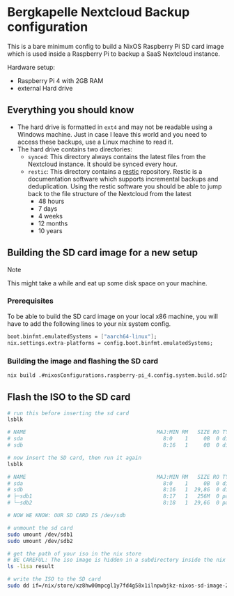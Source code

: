 # Bergkapelle Nextcloud Backup configuration

This is a bare minimum config to build a NixOS Raspberry Pi SD card image which is used inside a Raspberry Pi to backup a SaaS Nextcloud instance.

Hardware setup: 

* Raspberry Pi 4 with 2GB RAM
* external Hard drive

## Everything you should know

* The hard drive is formatted in `ext4` and may not be readable using a Windows machine. Just in case I leave this world and you need to access these backups, use a Linux machine to read it.
* The hard drive contains two directories:
    * `synced`: This directory always contains the latest files from the Nextcloud instance. It should be synced every hour.
    * `restic`: This directory contains a [restic](https://restic.net/) repository. Restic is a documentation software which supports incremental backups and deduplication. Using the restic software you should be able to jump back to the file structure of the Nextcloud from the latest
        * 48 hours
        * 7 days
        * 4 weeks
        * 12 months
        * 10 years

## Building the SD card image for a new setup

> [!NOTE]
> This might take a while and eat up some disk space on your machine.

### Prerequisites
To be able to build the SD card image on your local x86 machine, you will have to add the following lines to your nix system config.

```nix
boot.binfmt.emulatedSystems = ["aarch64-linux"];
nix.settings.extra-platforms = config.boot.binfmt.emulatedSystems;
```

### Building the image and flashing the SD card

```bash
nix build .#nixosConfigurations.raspberry-pi_4.config.system.build.sdImage
```

## Flash the ISO to the SD card

```bash
# run this before inserting the sd card
lsblk

# NAME                                          MAJ:MIN RM   SIZE RO TYPE  MOUNTPOINTS
# sda                                             8:0    1     0B  0 disk
# sdb                                             8:16   1     0B  0 disk

# now insert the SD card, then run it again
lsblk

# NAME                                          MAJ:MIN RM   SIZE RO TYPE  MOUNTPOINTS
# sda                                             8:0    1     0B  0 disk
# sdb                                             8:16   1  29,8G  0 disk
# ├─sdb1                                          8:17   1   256M  0 part  /run/media/ruben/bootfs
# └─sdb2                                          8:18   1  29,6G  0 part  /run/media/ruben/rootfs

# NOW WE KNOW: OUR SD CARD IS /dev/sdb

# unmount the sd card
sudo umount /dev/sdb1
sudo umount /dev/sdb2

# get the path of your iso in the nix store
# BE CAREFUL: The iso image is hidden in a subdirectory inside the nix store
ls -lisa result

# write the ISO to the SD card
sudo dd if=/nix/store/xz8hw00mpcgl1y7fd4g58x1ilnpwbjkz-nixos-sd-image-24.11.20240608.cd18e2a-aarch64-linux.img/sd-image/nixos-sd-image-24.11.20240608.cd18e2a-aarch64-linux.img of=/dev/sdb bs=1M status=progress
```

